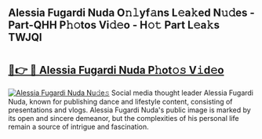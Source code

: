 ## Alessia Fugardi Nuda O𝚗𝚕yf𝚊ns L𝚎a𝚔ed N𝚞𝚍es - Part-QHH P𝚑𝚘tos Vi𝚍𝚎o - H𝚘𝚝 Part L𝚎a𝚔s TWJQl

# <h2><a href="http://kf9cm3.oniu.top/?m=Alessia+Fugardi+Nuda">🔗👉 🔴 Alessia Fugardi Nuda P𝚑ot𝚘𝚜 V𝚒d𝚎o</a></h2>

[![Alessia Fugardi Nuda Nu𝚍e𝚜](https://i.imgur.com/0qMVB7G.gif)](http://kf9cm3.oniu.top/?m=Alessia+Fugardi+Nuda)
Social media thought leader Alessia Fugardi Nuda, known for publishing dance and lifestyle content, consisting of presentations and vlogs. Alessia Fugardi Nuda's public image is marked by its open and sincere demeanor, but the complexities of his personal life remain a source of intrigue and fascination.  
